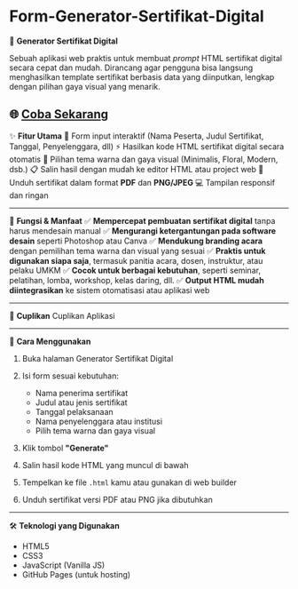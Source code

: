 # Form-Generator-Sertifikat-Digital

🎉 **Generator Sertifikat Digital**

Sebuah aplikasi web praktis untuk membuat *prompt* HTML sertifikat digital secara cepat dan mudah. Dirancang agar pengguna bisa langsung menghasilkan template sertifikat berbasis data yang diinputkan, lengkap dengan pilihan gaya visual yang menarik.

🌐 [Coba Sekarang](https://lilymarliana.github.io/Form-Generator-Sertifikat-Digital/)
---

✨ **Fitur Utama**
📝 Form input interaktif (Nama Peserta, Judul Sertifikat, Tanggal, Penyelenggara, dll)
⚡ Hasilkan kode HTML sertifikat digital secara otomatis
🎨 Pilihan tema warna dan gaya visual (Minimalis, Floral, Modern, dsb.)
📋 Salin hasil dengan mudah ke editor HTML atau project web
📁 Unduh sertifikat dalam format **PDF** dan **PNG/JPEG**
💻 Tampilan responsif dan ringan

---

🎯 **Fungsi & Manfaat**
✅ **Mempercepat pembuatan sertifikat digital** tanpa harus mendesain manual
✅ **Mengurangi ketergantungan pada software desain** seperti Photoshop atau Canva
✅ **Mendukung branding acara** dengan pemilihan tema warna dan visual yang sesuai
✅ **Praktis untuk digunakan siapa saja**, termasuk panitia acara, dosen, instruktur, atau pelaku UMKM
✅ **Cocok untuk berbagai kebutuhan**, seperti seminar, pelatihan, lomba, workshop, kelas daring, dll.
✅ **Output HTML mudah diintegrasikan** ke sistem otomatisasi atau aplikasi web

---

📸 **Cuplikan**
Cuplikan Aplikasi

---

🚀 **Cara Menggunakan**

1. Buka halaman Generator Sertifikat Digital
2. Isi form sesuai kebutuhan:

   * Nama penerima sertifikat
   * Judul atau jenis sertifikat
   * Tanggal pelaksanaan
   * Nama penyelenggara atau institusi
   * Pilih tema warna dan gaya visual
3. Klik tombol **"Generate"**
4. Salin hasil kode HTML yang muncul di bawah
5. Tempelkan ke file `.html` kamu atau gunakan di web builder
6. Unduh sertifikat versi PDF atau PNG jika dibutuhkan

---

🛠️ **Teknologi yang Digunakan**

* HTML5
* CSS3
* JavaScript (Vanilla JS)
* GitHub Pages (untuk hosting)
